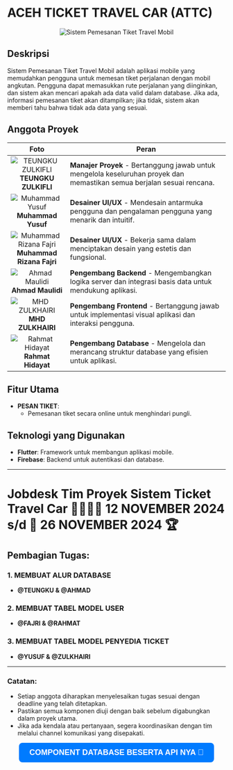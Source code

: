 # **ACEH TICKET TRAVEL CAR (ATTC)**

<p align="center">
  <img src="https://cdn.icon-icons.com/icons2/12/PNG/256/travel_car_BMV_1741.png" alt="Sistem Pemesanan Tiket Travel Mobil">
</p>

## Deskripsi

Sistem Pemesanan Tiket Travel Mobil adalah aplikasi mobile yang memudahkan pengguna untuk memesan tiket perjalanan dengan mobil angkutan. Pengguna dapat memasukkan rute perjalanan yang diinginkan, dan sistem akan mencari apakah ada data valid dalam database. Jika ada, informasi pemesanan tiket akan ditampilkan; jika tidak, sistem akan memberi tahu bahwa tidak ada data yang sesuai.

## Anggota Proyek

| Foto                                               | Peran                                                                                     |
|----------------------------------------------------|-------------------------------------------------------------------------------------------|
| <div align="center"> ![TEUNGKU ZULKIFLI](https://avatars.githubusercontent.com/u/120408238?v=4)  <br> **TEUNGKU ZULKIFLI** </div> | **Manajer Proyek** - Bertanggung jawab untuk mengelola keseluruhan proyek dan memastikan semua berjalan sesuai rencana. |
| <div align="center"> ![Muhammad Yusuf](https://avatars.githubusercontent.com/u/112492742?v=4) <br> **Muhammad Yusuf** </div> | **Desainer UI/UX** - Mendesain antarmuka pengguna dan pengalaman pengguna yang menarik dan intuitif. |
| <div align="center"> ![Muhammad Rizana Fajri](https://avatars.githubusercontent.com/u/112504032?v=4) <br> **Muhammad Rizana Fajri** </div> | **Desainer UI/UX** - Bekerja sama dalam menciptakan desain yang estetis dan fungsional. |
| <div align="center"> ![Ahmad Maulidi](https://avatars.githubusercontent.com/u/112678307?v=4) <br> **Ahmad Maulidi** </div> | **Pengembang Backend** - Mengembangkan logika server dan integrasi basis data untuk mendukung aplikasi. |
| <div align="center"> ![MHD ZULKHAIRI](https://avatars.githubusercontent.com/u/112515424?v=4) <br> **MHD ZULKHAIRI** </div> | **Pengembang Frontend** - Bertanggung jawab untuk implementasi visual aplikasi dan interaksi pengguna. |
| <div align="center"> ![Rahmat Hidayat](https://avatars.githubusercontent.com/u/160695745?v=4) <br> **Rahmat Hidayat** </div> | **Pengembang Database** - Mengelola dan merancang struktur database yang efisien untuk aplikasi. |

## Fitur Utama

- **PESAN TIKET**: 
  - Pemesanan tiket secara online untuk menghindari pungli.

## Teknologi yang Digunakan

- **Flutter**: Framework untuk membangun aplikasi mobile.
- **Firebase**: Backend untuk autentikasi dan database.

---

# **Jobdesk Tim Proyek Sistem Ticket Travel Car** 🏃🏻‍♂️‍➡️ **12 NOVEMBER 2024** s/d 🎯 **26 NOVEMBER 2024** 🏆

## **Pembagian Tugas:**

### 1. **MEMBUAT ALUR DATABASE**
- **@TEUNGKU & @AHMAD**
### 2. **MEMBUAT TABEL MODEL USER**
- **@FAJRI & @RAHMAT**
### 3. **MEMBUAT TABEL MODEL PENYEDIA TICKET**
- **@YUSUF & @ZULKHAIRI**
---

### **Catatan:**
- Setiap anggota diharapkan menyelesaikan tugas sesuai dengan deadline yang telah ditetapkan.
- Pastikan semua komponen diuji dengan baik sebelum digabungkan dalam proyek utama.
- Jika ada kendala atau pertanyaan, segera koordinasikan dengan tim melalui channel komunikasi yang disepakati.

<div align="center">
  <a href="https://drive.google.com/drive/folders/1k-DomrbnKNk5JaUYwuar0b0F4iCSlUSA">
    <button style="font-size: 18px; padding: 12px 24px; background-color: #007bff; color: white; border: none; border-radius: 8px; font-weight: bold; cursor: pointer; transition: background-color 0.3s ease;">
      COMPONENT DATABASE BESERTA API NYA 💾
    </button>
  </a>
</div>
